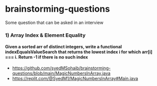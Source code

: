# brainstorming-questions
Some question that can be asked in an interview

### 1) Array Index & Element Equality 
#### Given a sorted arr of distinct integers, write a functional indexEqualsValueSearch that returns the lowest index i for which arr[i] === i. Return -1 if there is no such index
- https://github.com/syedMSohaib/brainstorming-questions/blob/main/MagicNumbersInArray.java
- https://replit.com/@SyedM1/MagicNumbersInArray#Main.java

